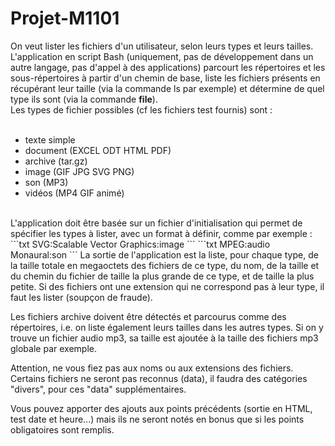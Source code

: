 # Projet-M1101

On veut lister les fichiers d'un utilisateur, selon leurs types et leurs tailles. L'application en script Bash (uniquement, pas de développement dans un autre langage, pas d'appel à des applications) parcourt les répertoires et les sous-répertoires à partir d'un chemin de base, liste les fichiers présents en récupérant leur taille (via la commande ls par exemple) et détermine de quel type ils sont (via la commande <b>file</b>).
<br>
Les types de fichier possibles (cf les fichiers test fournis) sont :
<br><br>
<ul>
  <li>texte simple</li>
  <li>document (EXCEL ODT HTML PDF)</li>
  <li>archive (tar.gz)</li>
  <li>image (GIF JPG SVG PNG)</li>
  <li>son (MP3)</li>
  <li>vidéos (MP4 GIF animé)</li>
</ul>
<br>
L'application doit être basée sur un fichier d'initialisation qui permet de spécifier les types à lister, avec un format à définir, comme par exemple :
```txt
SVG:Scalable Vector Graphics:image
```
```txt
MPEG:audio Monaural:son
```
La sortie de l'application est la liste, pour chaque type, de la taille totale en megaoctets des fichiers de ce type, du nom, de la taille et du chemin du fichier de taille la plus grande de ce type, et de taille la plus petite. Si des fichiers ont une extension qui ne correspond pas à leur type, il faut les lister (soupçon de fraude).

Les fichiers archive doivent être détectés et parcourus comme des répertoires, i.e. on liste également leurs tailles dans les autres types. Si on y trouve un fichier audio mp3, sa taille est ajoutée à la taille des fichiers mp3 globale par exemple.

Attention, ne vous fiez pas aux noms ou aux extensions des fichiers. Certains fichiers ne seront pas reconnus (data), il faudra des catégories "divers", pour ces "data" supplémentaires.

Vous pouvez apporter des ajouts aux points précédents (sortie en HTML, test date et heure...) mais ils ne seront notés en bonus que si les points obligatoires sont remplis.
